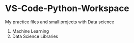 # VS-Code-Python-Workspace
My practice files and small projects with Data science
1) Machine Learning
2) Data Science Libraries
